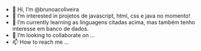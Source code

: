 - 👋 Hi, I’m @brunoacoliveira
- 👀 I’m interested in projetos de javascript, html, css e java no momento!
- 🌱 I’m currently learning  as linguagens citadas acima, mas também tenho interesse em banco de dados.
- 💞️ I’m looking to collaborate on ...
- 📫 How to reach me ...

<!---
brunoacoliveira/brunoacoliveira is a ✨ special ✨ repository because its `README.md` (this file) appears on your GitHub profile.
You can click the Preview link to take a look at your changes.
--->
